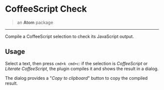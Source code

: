 # CoffeeScript Check

> an **Atom** package

* * *

Compile a CoffeeScript selection to check its JavaScript output.

## Usage

Select a text, then press `cmd+k cmd+c`: if the selection is *CoffeeScript* or *Literate CoffeeScript*, the plugin compiles it and shows the result in a dialog.

The dialog provides a "*Copy to clipboard*" button to copy the compiled result.
